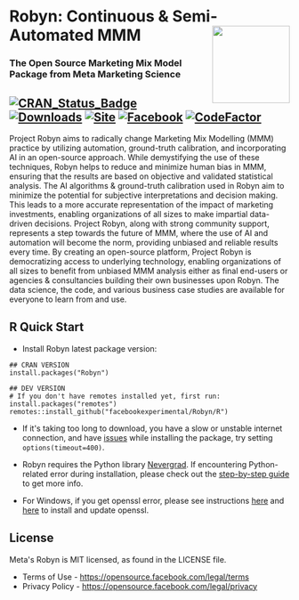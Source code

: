 # Robyn: Continuous & Semi-Automated MMM <img src='man/figures/logo.png' align="right" height="139px" />
### The Open Source Marketing Mix Model Package from Meta Marketing Science

[![CRAN\_Status\_Badge](https://www.r-pkg.org/badges/version/Robyn)](https://cran.r-project.org/package=Robyn) [![Downloads](https://cranlogs.r-pkg.org/badges/grand-total/Robyn?color=green)](https://cranlogs.r-pkg.org/badges/grand-total/Robyn?color=green) [![Site](https://img.shields.io/badge/site-Robyn-blue.svg)](https://facebookexperimental.github.io/Robyn/) [![Facebook](https://img.shields.io/badge/group-Facebook-blue.svg)](https://www.facebook.com/groups/robynmmm/) [![CodeFactor](https://www.codefactor.io/repository/github/facebookexperimental/robyn/badge)](https://www.codefactor.io/repository/github/facebookexperimental/robyn)
---

Project Robyn aims to radically change Marketing Mix Modelling (MMM) practice by utilizing automation, ground-truth calibration, and incorporating AI in an open-source approach. While demystifying the use of these techniques, Robyn helps to reduce and minimize human bias in MMM, ensuring that the results are based on objective and validated statistical analysis. The AI algorithms & ground-truth calibration used in Robyn aim to minimize the potential for subjective interpretations and decision making. This leads to a more accurate representation of the impact of marketing investments, enabling organizations of all sizes to make impartial data-driven decisions. Project Robyn, along with strong community support, represents a step towards the future of MMM, where the use of AI and automation will become the norm, providing unbiased and reliable results every time. By creating an open-source platform, Project Robyn is democratizing access to underlying technology, enabling organizations of all sizes to benefit from unbiased MMM analysis either as final end-users or agencies & consultancies building their own businesses upon Robyn. The data science, the code, and various business case studies are available for everyone to learn from and use.

## R Quick Start
  
  * Install Robyn latest package version:
```{r}
## CRAN VERSION
install.packages("Robyn")

## DEV VERSION
# If you don't have remotes installed yet, first run: install.packages("remotes")
remotes::install_github("facebookexperimental/Robyn/R")
```

  * If it's taking too long to download, you have a slow or unstable internet connection, and have [issues](https://github.com/facebookexperimental/Robyn/issues/309) while installing the package, try setting `options(timeout=400)`.
  
  * Robyn requires the Python library [Nevergrad](https://facebookresearch.github.io/nevergrad/). If encountering Python-related 
  error during installation, please check out the [step-by-step guide](https://github.com/facebookexperimental/Robyn/blob/main/demo/demo.R) to get more info.
  
  * For Windows, if you get openssl error, please see instructions
  [here](https://stackoverflow.com/questions/54558389/how-to-solve-this-error-while-installing-python-packages-in-rstudio/54566647) and
  [here](https://dev.to/danilovieira/installing-openssl-on-windows-and-adding-to-path-3mbf) to install and update openssl.

## License

Meta's Robyn is MIT licensed, as found in the LICENSE file.

- Terms of Use - https://opensource.facebook.com/legal/terms 
- Privacy Policy - https://opensource.facebook.com/legal/privacy
